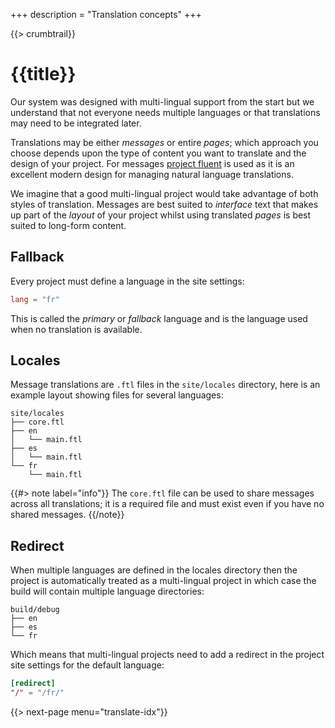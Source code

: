 +++
description = "Translation concepts"
+++

{{> crumbtrail}}

# {{title}}

Our system was designed with multi-lingual support from the start but we understand that not everyone needs multiple languages or that translations may need to be integrated later.

Translations may be either *messages* or entire *pages*; which approach you choose depends upon the type of content you want to translate and the design of your project. For messages [project fluent][] is used as it is an excellent modern design for managing natural language translations.


We imagine that a good multi-lingual project would take advantage of both styles of translation. Messages are best suited to *interface* text that makes up part of the *layout* of your project whilst using translated *pages* is best suited to long-form content.

## Fallback

Every project must define a language in the site settings:

```toml
lang = "fr"
```

This is called the *primary* or *fallback* language and is the language used when no translation is available.

## Locales

Message translations are `.ftl` files in the `site/locales` directory, here is an example layout showing files for several languages:

```text
site/locales
├── core.ftl
├── en
│   └── main.ftl
├── es
│   └── main.ftl
└── fr
    └── main.ftl
```

{{#> note label="info"}}
The `core.ftl` file can be used to share messages across all translations; it is a required file and must exist even if you have no shared messages.
{{/note}}

## Redirect

When multiple languages are defined in the locales directory then the project is automatically treated as a multi-lingual project in which case the build will contain multiple language directories:

```text
build/debug
├── en
├── es
└── fr
```

Which means that multi-lingual projects need to add a redirect in the project site settings for the default language:

```toml
[redirect]
"/" = "/fr/"
```

{{> next-page menu="translate-idx"}}

[project fluent]: https://www.projectfluent.org/
